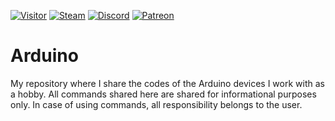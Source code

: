 [![Visitor](https://visitor-badge.laobi.icu/badge?page_id=EnesKeremAYDIN.arduino)](#)
[![Steam](https://img.shields.io/badge/donate-steam-blue?logo=Steam&style=flat-square)](https://steamcommunity.com/tradeoffer/new/?partner=434566573&token=g789u6Uv)
[![Discord](https://discord.com/api/guilds/817779288296128512/widget.png)](https://discord.gg/fJGtmKbuQB)
[![Patreon](https://img.shields.io/badge/Donate-Patreon-red.svg)](https://discord.gg/fJGtmKbuQB)
# Arduino
My repository where I share the codes of the Arduino devices I work with as a hobby.
All commands shared here are shared for informational purposes only. In case of using commands, all responsibility belongs to the user.

